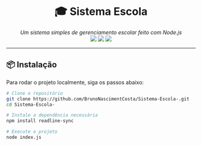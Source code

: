 <h1 align="center">🎓 Sistema Escola</h1>

<p align="center">
  <i>Um sistema simples de gerenciamento escolar feito com Node.js</i><br>
  <img src="https://img.shields.io/badge/Node.js-18.x-green?logo=node.js" />
  <img src="https://img.shields.io/badge/License-MIT-blue" />
  <img src="https://img.shields.io/badge/Status-Em%20Desenvolvimento-yellow" />
</p>

---

## 📦 Instalação

Para rodar o projeto localmente, siga os passos abaixo:

```bash
# Clone o repositório
git clone https://github.com/BrunoNascimentCosta/Sistema-Escola-.git
cd Sistema-Escola-

# Instale a dependência necessária
npm install readline-sync

# Execute o projeto
node index.js
